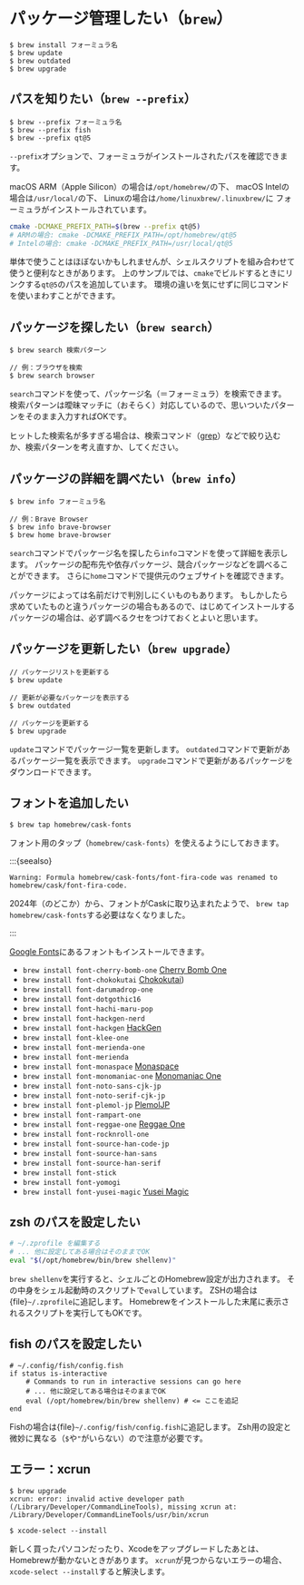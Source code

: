 # パッケージ管理したい（``brew``）

```console
$ brew install フォーミュラ名
$ brew update
$ brew outdated
$ brew upgrade
```

## パスを知りたい（``brew --prefix``）

```console
$ brew --prefix フォーミュラ名
$ brew --prefix fish
$ brew --prefix qt@5
```

``--prefix``オプションで、フォーミュラがインストールされたパスを確認できます。

macOS ARM（Apple Silicon）の場合は``/opt/homebrew/``の下、
macOS Intelの場合は``/usr/local/``の下、
Linuxの場合は``/home/linuxbrew/.linuxbrew/``に
フォーミュラがインストールされています。

```bash
cmake -DCMAKE_PREFIX_PATH=$(brew --prefix qt@5)
# ARMの場合: cmake -DCMAKE_PREFIX_PATH=/opt/homebrew/qt@5
# Intelの場合: cmake -DCMAKE_PREFIX_PATH=/usr/local/qt@5
```

単体で使うことはほぼないかもしれませんが、シェルスクリプトを組み合わせて使うと便利なときがあります。
上のサンプルでは、``cmake``でビルドするときにリンクする``qt@5``のパスを追加しています。
環境の違いを気にせずに同じコマンドを使いまわすことができます。

## パッケージを探したい（``brew search``）

```console
$ brew search 検索パターン

// 例：ブラウザを検索
$ brew search browser
```

``search``コマンドを使って、パッケージ名（＝フォーミュラ）を検索できます。
検索パターンは曖昧マッチに（おそらく）対応しているので、思いついたパターンをそのまま入力すればOKです。

ヒットした検索名が多すぎる場合は、検索コマンド（[grep](./command-grep.md)）などで絞り込むか、検索パターンを考え直すか、してください。

## パッケージの詳細を調べたい（``brew info``）

```console
$ brew info フォーミュラ名

// 例：Brave Browser
$ brew info brave-browser
$ brew home brave-browser
```

``search``コマンドでパッケージ名を探したら``info``コマンドを使って詳細を表示します。
パッケージの配布先や依存パッケージ、競合パッケージなどを調べることができます。
さらに``home``コマンドで提供元のウェブサイトを確認できます。

パッケージによっては名前だけで判別しにくいものもあります。
もしかしたら求めていたものと違うパッケージの場合もあるので、はじめてインストールするパッケージの場合は、必ず調べるクセをつけておくとよいと思います。

## パッケージを更新したい（``brew upgrade``）

```console
// パッケージリストを更新する
$ brew update

// 更新が必要なパッケージを表示する
$ brew outdated

// パッケージを更新する
$ brew upgrade
```

``update``コマンドでパッケージ一覧を更新します。
``outdated``コマンドで更新があるパッケージ一覧を表示できます。
``upgrade``コマンドで更新があるパッケージをダウンロードできます。

## フォントを追加したい

```console
$ brew tap homebrew/cask-fonts
```

フォント用のタップ（``homebrew/cask-fonts``）を使えるようにしておきます。

:::{seealso}

```console
Warning: Formula homebrew/cask-fonts/font-fira-code was renamed to homebrew/cask/font-fira-code.
```

2024年（のどこか）から、フォントがCaskに取り込まれたようで、
``brew tap homebrew/cask-fonts``する必要はなくなりました。

:::

[Google Fonts](https://fonts.google.com/)にあるフォントもインストールできます。

- ``brew install font-cherry-bomb-one`` [Cherry Bomb One](https://fonts.google.com/specimen/Cherry+Bomb+One)
- ``brew install font-chokokutai`` [Chokokutai](https://fonts.google.com/specimen/Chokokutai))
- ``brew install font-darumadrop-one``
- ``brew install font-dotgothic16``
- ``brew install font-hachi-maru-pop``
- ``brew install font-hackgen-nerd``
- ``brew install font-hackgen`` [HackGen](https://github.com/yuru7/HackGen)
- ``brew install font-klee-one``
- ``brew install font-merienda-one``
- ``brew install font-merienda``
- ``brew install font-monaspace`` [Monaspace](https://monaspace.githubnext.com/)
- ``brew install font-monomaniac-one`` [Monomaniac One](https://fonts.google.com/specimen/Monomaniac+One)
- ``brew install font-noto-sans-cjk-jp``
- ``brew install font-noto-serif-cjk-jp``
- ``brew install font-plemol-jp`` [PlemolJP](https://github.com/yuru7/PlemolJP)
- ``brew install font-rampart-one``
- ``brew install font-reggae-one`` [Reggae One](https://fonts.google.com/specimen/Reggae+One)
- ``brew install font-rocknroll-one``
- ``brew install font-source-han-code-jp``
- ``brew install font-source-han-sans``
- ``brew install font-source-han-serif``
- ``brew install font-stick``
- ``brew install font-yomogi``
- ``brew install font-yusei-magic`` [Yusei Magic](https://fonts.google.com/specimen/Yusei+Magic)

## zsh のパスを設定したい

```zsh
# ~/.zprofile を編集する
# ... 他に設定してある場合はそのままでOK
eval "$(/opt/homebrew/bin/brew shellenv)"
```

``brew shellenv``を実行すると、シェルごとのHomebrew設定が出力されます。
その中身をシェル起動時のスクリプトで``eval``しています。
ZSHの場合は{file}`~/.zprofile`に追記します。
Homebrewをインストールした末尾に表示されるスクリプトを実行してもOKです。

## fish のパスを設定したい

```fish
# ~/.config/fish/config.fish
if status is-interactive
    # Commands to run in interactive sessions can go here
    # ... 他に設定してある場合はそのままでOK
    eval (/opt/homebrew/bin/brew shellenv) # <= ここを追記
end
```

Fishの場合は{file}`~/.config/fish/config.fish`に追記します。
Zsh用の設定と微妙に異なる（`$`や`"`がいらない）ので注意が必要です。

## エラー：xcrun

```console
$ brew upgrade
xcrun: error: invalid active developer path (/Library/Developer/CommandLineTools), missing xcrun at: /Library/Developer/CommandLineTools/usr/bin/xcrun
```

```console
$ xcode-select --install
```

新しく買ったパソコンだったり、Xcodeをアップグレードしたあとは、Homebrewが動かないときがあります。
``xcrun``が見つからないエラーの場合、``xcode-select --install``すると解決します。
